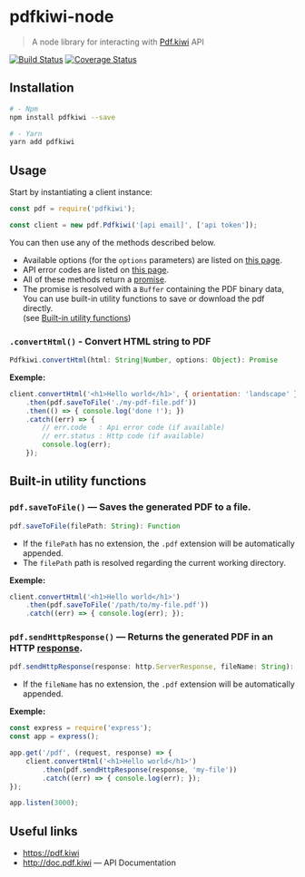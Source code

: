 # pdfkiwi-node

> A node library for interacting with [Pdf.kiwi](https://pdf.kiwi) API

[![Build Status](https://travis-ci.org/pdfkiwi/node-lib.svg?branch=master)](https://travis-ci.org/pdfkiwi/node-lib)
[![Coverage Status](https://coveralls.io/repos/github/pdfkiwi/node-lib/badge.svg?branch=master)](https://coveralls.io/github/pdfkiwi/node-lib?branch=master)

## Installation

```bash
# - Npm
npm install pdfkiwi --save

# - Yarn
yarn add pdfkiwi
```

## Usage

Start by instantiating a client instance:

```js
const pdf = require('pdfkiwi');

const client = new pdf.Pdfkiwi('[api email]', ['api token']);
```

You can then use any of the methods described below.

- Available options (for the `options` parameters) are listed on [this page](https://doc.pdf.kiwi/options-list.html).
- API error codes are listed on [this page](https://doc.pdf.kiwi/error-codes.html).
- All of these methods return a [promise](https://developer.mozilla.org/en-US/docs/Web/JavaScript/Reference/Global_Objects/Promise).
- The promise is resolved with a `Buffer` containing the PDF binary data,  
  You can use built-in utility functions to save or download the pdf directly.  
  (see [Built-in utility functions](#built-in-utility-functions))

### `.convertHtml()` - Convert HTML string to PDF

```js
Pdfkiwi.convertHtml(html: String|Number, options: Object): Promise
```

__Exemple:__

```js
client.convertHtml('<h1>Hello world</h1>', { orientation: 'landscape' })
    .then(pdf.saveToFile('./my-pdf-file.pdf'))
    .then(() => { console.log('done !'); })
    .catch((err) => {
        // err.code   : Api error code (if available)
        // err.status : Http code (if available)
        console.log(err);
    });
```

## Built-in utility functions

### `pdf.saveToFile()` — Saves the generated PDF to a file.

```js
pdf.saveToFile(filePath: String): Function
```

- If the `filePath` has no extension, the `.pdf` extension will be automatically appended.
- The `filePath` path is resolved regarding the current working directory.

__Exemple:__

```js
client.convertHtml('<h1>Hello world</h1>')
    .then(pdf.saveToFile('/path/to/my-file.pdf'))
    .catch((err) => { console.log(err); });
```

### `pdf.sendHttpResponse()` — Returns the generated PDF in an HTTP [response](https://nodejs.org/docs/latest/api/http.html#http_class_http_serverresponse).

```js
pdf.sendHttpResponse(response: http.ServerResponse, fileName: String): Function
```

- If the `fileName` has no extension, the `.pdf` extension will be automatically appended.

__Exemple:__

```js
const express = require('express');
const app = express();

app.get('/pdf', (request, response) => {
    client.convertHtml('<h1>Hello world</h1>')
        .then(pdf.sendHttpResponse(response, 'my-file'))
        .catch((err) => { console.log(err); });
});

app.listen(3000);
```

## Useful links

- https://pdf.kiwi
- http://doc.pdf.kiwi — API Documentation
